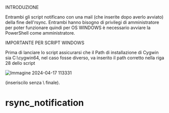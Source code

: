 INTRODUZIONE

Entrambi gli script notificano con una mail (che inserite dopo averlo avviato) della fine dell'rsync. Entrambi hanno bisogno di privilegi di amministratore per poter funzionare quindi per OS WINDOWS è necessario avviare la PowerShell come amministratore.

IMPORTANTE PER SCRIPT WINDOWS

Prima di lanciare lo script assicurarsi che il Path di installazione di Cygwin sia C:\cygwin64, nel caso fosse diverso, va inserito il path corretto nella riga 28 dello script

![Immagine 2024-04-17 113331](https://github.com/Ang310Bar/rsync_notification/assets/167202987/c0fafc03-0b24-476c-b4ae-cef3f6ccfecb)

(inseriscilo senza \ finale).

# rsync_notification
